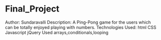 # Final_Project
Author: Sundaravalli
Description:
     A Ping-Pong game for the users which can be totally enjoyed playing with numbers.
Technologies Used:
html
CSS
Javascript
jQuery
Used arrays,conditionals,looping
